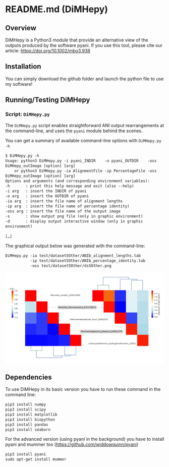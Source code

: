 # README.md (DiMHepy)
## Overview
DiMHepy is a Python3 module that provide an alternative view of the outputs produced by the software pyani.
If you use this tool, please cite our article: https://doi.org/10.1002/mbo3.938

## Installation

You can simply download the github folder and launch the python file to use my software!

## Running/Testing DiMHepy

### Script: `DiMHepy.py`
The `DiMHepy.py` script enables straightforward ANI output rearrangements at the command-line, and uses the `pyani` module behind the scenes.

You can get a summary of available command-line options with `DiMHepy.py -h`

```
$ DiMHepy.py -h
Usage: python3 DiMHepy.py -i pyani_INDIR    -o pyani_OUTDIR    -oss DiMHepy_outImage [option] [arg]
    or python3 DiMHepy.py -ia AlignmentFile -ip PercentageFile -oss DiMHepy_outImage [option] [arg]
Options and arguments (and corresponding environment variables):
-h       : print this help message and exit (also --help)
-i arg   : insert the INDIR of pyani
-o arg   : insert the OUTDIR of pyani
-ia arg  : insert the file name of alignment lengths
-ip arg  : insert the file name of percentage identity)
-oss arg : insert the file name of the output image
-s       : show output png file (only in graphic environment)
-d       : display output interactive window (only in graphic environment)

[…]
```

The graphical output below was generated with the command-line:

```
DiMHepy.py -ia test/dataset5Other/ANIb_alignment_lengths.tab 
           -ip test/dataset5Other/ANIb_percentage_identity.tab 
           -oss test/dataset5Other/ds5Other.png
```
![5 genomes analysis test data](test/dataset5Other/dataset5Other.png "5 genomes analysis")

## Dependencies

To use DiMHepy in its basic version you have to run these command in the command line:
```
pip3 install numpy
pip3 install scipy
pip3 install matplotlib
pip3 install biopython
pip3 install pandas
pip3 install seaborn
```
For the advanced version (using pyani in the background) you have to install pyani and mummer too (https://github.com/widdowquinn/pyani)
```
pip3 install pyani
sudo apt-get install mummer
```

